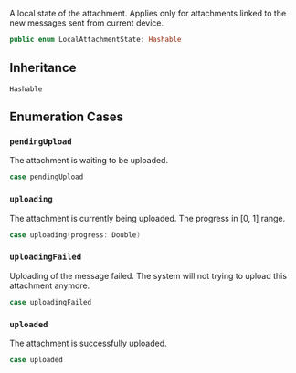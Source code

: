 
A local state of the attachment. Applies only for attachments linked to the new messages sent from current device.

``` swift
public enum LocalAttachmentState: Hashable 
```

## Inheritance

`Hashable`

## Enumeration Cases

### `pendingUpload`

The attachment is waiting to be uploaded.

``` swift
case pendingUpload
```

### `uploading`

The attachment is currently being uploaded. The progress in \[0, 1\] range.

``` swift
case uploading(progress: Double)
```

### `uploadingFailed`

Uploading of the message failed. The system will not trying to upload this attachment anymore.

``` swift
case uploadingFailed
```

### `uploaded`

The attachment is successfully uploaded.

``` swift
case uploaded
```
